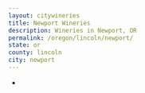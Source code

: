```yaml
---
layout: citywineries
title: Newport Wineries
description: Wineries in Newport, OR
permalink: /oregon/lincoln/newport/
state: or
county: lincoln
city: newport
---
```

-

